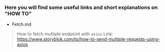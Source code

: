 ### Here you will find some useful links and short explanations on "HOW TO"

* Fetch.md
> How to fetch multiple endpoint with `axios`
> Link: https://www.storyblok.com/tp/how-to-send-multiple-requests-using-axios